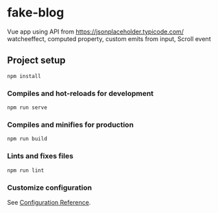 # fake-blog
Vue  app using API from https://jsonplaceholder.typicode.com/ 
watcheeffect, 
computed property, 
custom emits from input, 
Scroll event 


## Project setup
```
npm install
```

### Compiles and hot-reloads for development
```
npm run serve
```

### Compiles and minifies for production
```
npm run build
```

### Lints and fixes files
```
npm run lint
```

### Customize configuration
See [Configuration Reference](https://cli.vuejs.org/config/).
